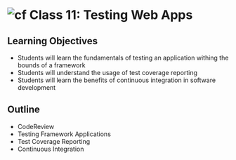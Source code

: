 # ![cf](http://i.imgur.com/7v5ASc8.png) Class 11: Testing Web Apps

## Learning Objectives

- Students will learn the fundamentals of testing an application withing the bounds of a framework
- Students will understand the usage of test coverage reporting
- Students will learn the benefits of continuous integration in software development

## Outline
- CodeReview
- Testing Framework Applications
- Test Coverage Reporting
- Continuous Integration
<!-- [Hyperlinks]{:target="_blank"} -->


<!-- links -->
<!-- [Hyperlinks]: To supporting materials -->
